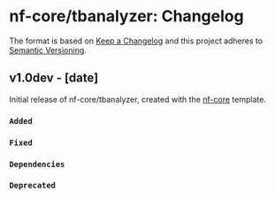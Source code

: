 # nf-core/tbanalyzer: Changelog

The format is based on [Keep a Changelog](https://keepachangelog.com/en/1.0.0/)
and this project adheres to [Semantic Versioning](https://semver.org/spec/v2.0.0.html).

## v1.0dev - [date]

Initial release of nf-core/tbanalyzer, created with the [nf-core](https://nf-co.re/) template.

### `Added`

### `Fixed`

### `Dependencies`

### `Deprecated`
